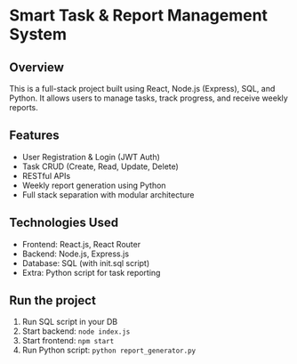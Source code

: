 
# Smart Task & Report Management System

## Overview
This is a full-stack project built using React, Node.js (Express), SQL, and Python. It allows users to manage tasks, track progress, and receive weekly reports.

## Features
- User Registration & Login (JWT Auth)
- Task CRUD (Create, Read, Update, Delete)
- RESTful APIs
- Weekly report generation using Python
- Full stack separation with modular architecture

## Technologies Used
- Frontend: React.js, React Router
- Backend: Node.js, Express.js
- Database: SQL (with init.sql script)
- Extra: Python script for task reporting

## Run the project
1. Run SQL script in your DB
2. Start backend: `node index.js`
3. Start frontend: `npm start`
4. Run Python script: `python report_generator.py`

